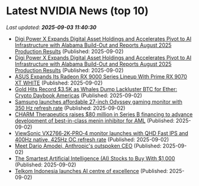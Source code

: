 # Latest NVIDIA News (top 10)
_Last updated: **2025-09-03 11:40:30**_

- [Digi Power X Expands Digital Asset Holdings and Accelerates Pivot to AI Infrastructure with Alabama Build-Out and Reports August 2025 Production Results](https://financialpost.com/globe-newswire/digi-power-x-expands-digital-asset-holdings-and-accelerates-pivot-to-ai-infrastructure-with-alabama-build-out-and-reports-august-2025-production-results) (Published: 2025-09-02)
- [Digi Power X Expands Digital Asset Holdings and Accelerates Pivot to AI Infrastructure with Alabama Build-Out and Reports August 2025 Production Results](https://www.globenewswire.com/news-release/2025/09/02/3142540/0/en/Digi-Power-X-Expands-Digital-Asset-Holdings-and-Accelerates-Pivot-to-AI-Infrastructure-with-Alabama-Build-Out-and-Reports-August-2025-Production-Results.html) (Published: 2025-09-02)
- [ASUS Expands Its Radeon RX 9000 Series Lineup With Prime RX 9070 XT WHITE](https://www.techpowerup.com/340574/asus-expands-its-radeon-rx-9000-series-lineup-with-prime-rx-9070-xt-white) (Published: 2025-09-02)
- [Gold Hits Record $3.5K as Whales Dump Lackluster BTC for Ether: Crypto Daybook Americas](https://www.coindesk.com/daybook-us/2025/09/02/gold-hits-record-usd3-5k-as-whales-dump-lackluster-btc-for-ether-crypto-daybook-americas) (Published: 2025-09-02)
- [Samsung launches affordable 27-inch Odyssey gaming monitor with 350 Hz refresh rate](https://www.notebookcheck.net/Samsung-launches-affordable-27-inch-Odyssey-gaming-monitor-with-350-Hz-refresh-rate.1102632.0.html) (Published: 2025-09-02)
- [CHARM Therapeutics raises $80 million in Series B financing to advance development of best-in-class menin inhibitor for AML](https://www.globenewswire.com/news-release/2025/09/02/3142466/0/en/CHARM-Therapeutics-raises-80-million-in-Series-B-financing-to-advance-development-of-best-in-class-menin-inhibitor-for-AML.html) (Published: 2025-09-02)
- [ViewSonic VX2766‑2K‑PRO‑4 monitor launches with QHD Fast IPS and 400Hz native, 425Hz OC refresh rate](https://www.notebookcheck.net/ViewSonic-VX2766-2K-PRO-4-monitor-launches-with-QHD-Fast-IPS-and-400-Hz-native-425-Hz-OC-refresh-rate.1102653.0.html) (Published: 2025-09-02)
- [Meet Dario Amodei, Anthropic's outspoken CEO](https://www.businessinsider.com/dario-amodei) (Published: 2025-09-02)
- [The Smartest Artificial Intelligence (AI) Stocks to Buy With $1,000](https://biztoc.com/x/363418dcf58edccb) (Published: 2025-09-02)
- [Telkom Indonesia launches AI centre of excellence](https://www.telecomtv.com/content/telcos-and-ai-channel/telkom-indonesia-launches-ai-centre-of-excellence-53736/) (Published: 2025-09-02)
